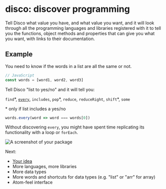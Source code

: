 # disco: discover programming

Tell Disco what value you have, and what value you want, and it will look through all the programming languages and libraries registered with it to tell you the functions, object methods and properties that can give you what you want, with links to their documentation.

## Example

You need to know if the words in a list are all the same or not.

```javascript
// JavaScript
const words = [word1, word2, word3]
```

Tell Disco "list to yes/no" and it will tell you:

`find`\*, [`every`](https://developer.mozilla.org/en-US/docs/Web/JavaScript/Reference/Global_Objects/array/every), `includes`, `pop`\*, `reduce`, `reduceRight`, `shift`\*, `some`

\* only if list includes a yes/no

```javascript
words.every(word => word === words[0])
```

Without discovering `every`, you might have spent time replicating its functionality with a loop or `forEach`.

![A screenshot of your package](https://f.cloud.github.com/assets/69169/2290250/c35d867a-a017-11e3-86be-cd7c5bf3ff9b.gif)

Next:
* [Your idea](https://github.com/willnwhite/disco-js/issues/new)
* More languages, more libraries
* More data types
* More words and shortcuts for data types (e.g. "list" or "arr" for array)
* Atom-feel interface
